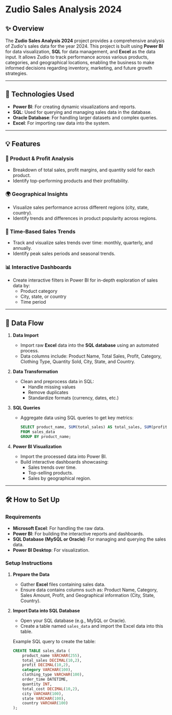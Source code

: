 # Zudio Sales Analysis 2024



## ✨ Overview

The **Zudio Sales Analysis 2024** project provides a comprehensive analysis of Zudio's sales data for the year 2024. This project is built using **Power BI** for data visualization, **SQL** for data management, and **Excel** as the data input. It allows Zudio to track performance across various products, categories, and geographical locations, enabling the business to make informed decisions regarding inventory, marketing, and future growth strategies.

---

## 🚀 Technologies Used

- **Power BI**: For creating dynamic visualizations and reports.
- **SQL**: Used for querying and managing sales data in the database.
- **Oracle Database**: For handling larger datasets and complex queries.
- **Excel**: For importing raw data into the system.

---

## 💡 Features

### 🔎 Product & Profit Analysis
- Breakdown of total sales, profit margins, and quantity sold for each product.
- Identify top-performing products and their profitability.

### 🌍 Geographical Insights
- Visualize sales performance across different regions (city, state, country).
- Identify trends and differences in product popularity across regions.

### 📅 Time-Based Sales Trends
- Track and visualize sales trends over time: monthly, quarterly, and annually.
- Identify peak sales periods and seasonal trends.

### 📊 Interactive Dashboards
- Create interactive filters in Power BI for in-depth exploration of sales data by:
  - Product category
  - City, state, or country
  - Time period

---

## 🔄 Data Flow

1. **Data Import**
   - Import raw **Excel** data into the **SQL database** using an automated process.
   - Data columns include: Product Name, Total Sales, Profit, Category, Clothing Type, Quantity Sold, City, State, and Country.

2. **Data Transformation**
   - Clean and preprocess data in SQL:
     - Handle missing values
     - Remove duplicates
     - Standardize formats (currency, dates, etc.)

3. **SQL Queries**
   - Aggregate data using SQL queries to get key metrics:
     ```sql
     SELECT product_name, SUM(total_sales) AS total_sales, SUM(profit) AS total_profit
     FROM sales_data
     GROUP BY product_name;
     ```

4. **Power BI Visualization**
   - Import the processed data into Power BI.
   - Build interactive dashboards showcasing:
     - Sales trends over time.
     - Top-selling products.
     - Sales by geographical region.

---

## 🛠️ How to Set Up

### Requirements

- **Microsoft Excel**: For handling the raw data.
- **Power BI**: For building the interactive reports and dashboards.
- **SQL Database (MySQL or Oracle)**: For managing and querying the sales data.
- **Power BI Desktop**: For visualization.

### Setup Instructions

1. **Prepare the Data**  
   - Gather **Excel** files containing sales data.
   - Ensure data contains columns such as: Product Name, Category, Sales Amount, Profit, and Geographical information (City, State, Country).

2. **Import Data into SQL Database**  
   - Open your SQL database (e.g., MySQL or Oracle).
   - Create a table named `sales_data` and import the Excel data into this table.
   
   Example SQL query to create the table:
   ```sql
   CREATE TABLE sales_data (
       product_name VARCHAR(255),
       total_sales DECIMAL(10,2),
       profit DECIMAL(10,2),
       category VARCHAR(100),
       clothing_type VARCHAR(100),
       order_time DATETIME,
       quantity INT,
       total_cost DECIMAL(10,2),
       city VARCHAR(100),
       state VARCHAR(100),
       country VARCHAR(100)
   );
